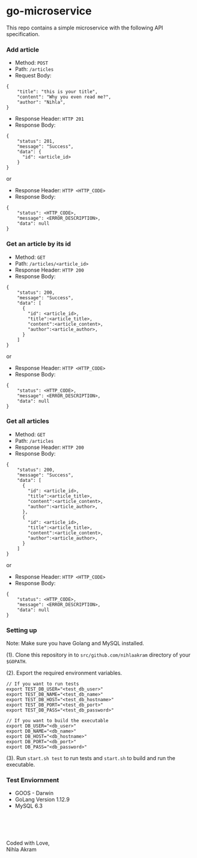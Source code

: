 # go-microservice

This repo contains a simple microservice with the following API specification.

### Add article
- Method: `POST`
- Path: `/articles`
- Request Body:
```
{
    "title": "this is your title",
    "content": "Why you even read me?",
    "author": "Nihla",
}
```
- Response Header: `HTTP 201`
- Response Body:
```
{
    "status": 201,
    "message": "Success",
    "data": {
      "id": <article_id>
    }
}
```
or
- Response Header: `HTTP <HTTP_CODE>`
- Response Body:
```
{
    "status": <HTTP_CODE>,
    "message": <ERROR_DESCRIPTION>,
    "data": null
}
```

### Get an article by its id
- Method: `GET`
- Path: `/articles/<article_id>`
- Response Header: `HTTP 200`
- Response Body:
```
{
    "status": 200,
    "message": "Success",
    "data": [
      {
        "id": <article_id>,
        "title":<article_title>,
        "content":<article_content>,
        "author":<article_author>,
      }
    ]
}
```
or
- Response Header: `HTTP <HTTP_CODE>`
- Response Body:
```
{
    "status": <HTTP_CODE>,
    "message": <ERROR_DESCRIPTION>,
    "data": null
}
```

### Get all articles
- Method: `GET`
- Path: `/articles`
- Response Header: `HTTP 200`
- Response Body:
```
{
    "status": 200,
    "message": "Success",
    "data": [
      {
        "id": <article_id>,
        "title":<article_title>,
        "content":<article_content>,
        "author":<article_author>,
      },
      {
        "id": <article_id>,
        "title":<article_title>,
        "content":<article_content>,
        "author":<article_author>,
      }
    ]
}
```
or
- Response Header: `HTTP <HTTP_CODE>`
- Response Body:
```
{
    "status": <HTTP_CODE>,
    "message": <ERROR_DESCRIPTION>,
    "data": null
}
```

### Setting up

Note: Make sure you have Golang and MySQL installed.

(1). Clone this repository in to `src/github.com/nihlaakram` directory of your `$GOPATH`.

(2). Export the required environment variables.

```
// If you want to run tests
export TEST_DB_USER="<test_db_user>"
export TEST_DB_NAME="<test_db_name>"
export TEST_DB_HOST="<test_db_hostname>"
export TEST_DB_PORT="<test_db_port>"
export TEST_DB_PASS="<test_db_password>"

// If you want to build the executable
export DB_USER="<db_user>"
export DB_NAME="<db_name>"
export DB_HOST="<db_hostname>"
export DB_PORT="<db_port>"
export DB_PASS="<db_password>"

```
(3). Run `start.sh test` to run tests and `start.sh` to build and run the executable.

### Test Enviornment
* GOOS - Darwin
* GoLang Version 1.12.9
* MySQL 6.3

<br/>
<br/>
<br/>
<br/>
Coded with Love,
<br/> Nihla Akram
